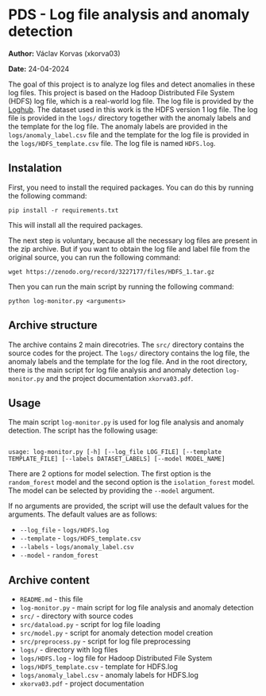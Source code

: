 # PDS - Log file analysis and anomaly detection

**Author:** Václav Korvas (xkorva03)

**Date:** 24-04-2024


The goal of this project is to analyze log files and detect anomalies in these log files. 
This project is based on the Hadoop Distributed File System (HDFS) log file, which is a real-world log file. The log file is provided by the [Loghub](https://github.com/logpai/loghub/tree/master?tab=readme-ov-file). The dataset used in this work is the HDFS version 1 log file. The log file is provided in the `logs/` directory together with the anomaly labels and the template for the log file. The anomaly labels are provided in the `logs/anomaly_label.csv` file and the template for the log file is provided in the `logs/HDFS_template.csv` file. The log file is named `HDFS.log`.

## Instalation

First, you need to install the required packages. You can do this by running the following command:

```shell
pip install -r requirements.txt
```
This will install all the required packages.

The next step is voluntary, because all the necessary log files are present in the zip archive. But if you want to obtain the log file and label file from the original source, you can run the following command:

```shell
wget https://zenodo.org/record/3227177/files/HDFS_1.tar.gz 
```

Then you can run the main script by running the following command:

```shell
python log-monitor.py <arguments> 
```

## Archive structure 

The archive contains 2 main direcotries. The `src/` directory contains the source codes for the project. The `logs/` directory contains the log file, the anomaly labels and the template for the log file. And in the root directory, there is the main script for log file analysis and anomaly detection `log-monitor.py` and the project documentation `xkorva03.pdf`.

## Usage

The main script `log-monitor.py` is used for log file analysis and anomaly detection. The script has the following usage:

```shell

usage: log-monitor.py [-h] [--log_file LOG_FILE] [--template TEMPLATE_FILE] [--labels DATASET_LABELS] [--model MODEL_NAME]
```

There are 2 options for model selection. The first option is the `random_forest` model and the second option is the `isolation_forest` model. The model can be selected by providing the `--model` argument.

If no arguments are provided, the script will use the default values for the arguments. The default values are as follows:

* `--log_file` - `logs/HDFS.log`
* `--template` - `logs/HDFS_template.csv`
* `--labels` - `logs/anomaly_label.csv`
* `--model` - `random_forest`

## Archive content

* `README.md` - this file
* `log-monitor.py` - main script for log file analysis and anomaly detection
* `src/` - directory with source codes
* `src/dataload.py` - script for log file loading
* `src/model.py` - script for anomaly detection model creation
* `src/preprocess.py` - script for log file preprocessing
* `logs/` - directory with log files
* `logs/HDFS.log` - log file for Hadoop Distributed File System
* `logs/HDFS_template.csv` - template for HDFS.log
* `logs/anomaly_label.csv` - anomaly labels for HDFS.log
* `xkorva03.pdf` - project documentation